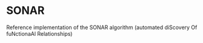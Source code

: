 # SONAR
Reference implementation of the SONAR algorithm (automated diScovery Of fuNctionaAl Relationships)
